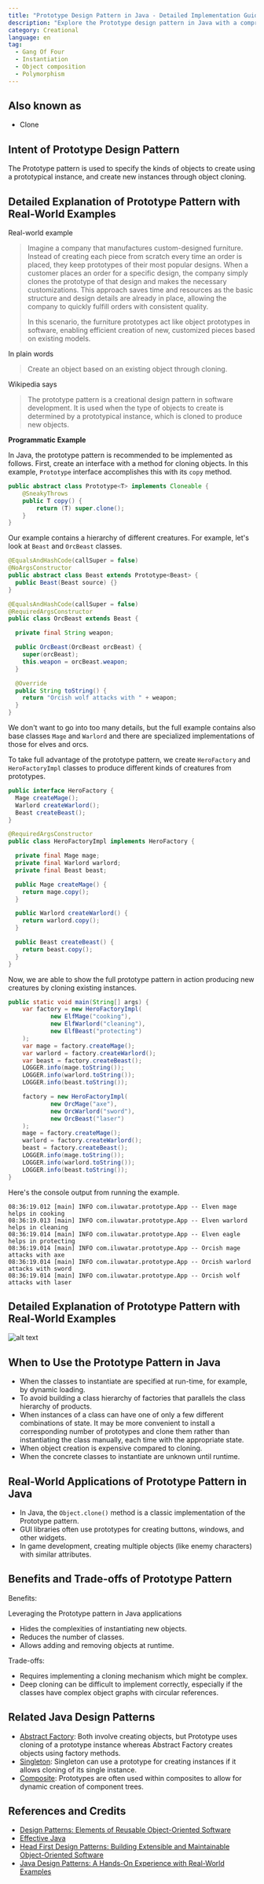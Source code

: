 ```yaml
---
title: "Prototype Design Pattern in Java - Detailed Implementation Guide"
description: "Explore the Prototype design pattern in Java with a comprehensive guide on its implementation, advantages, and real-world applications. Learn how to efficiently clone objects and manage object creation in your Java applications."
category: Creational
language: en
tag: 
  - Gang Of Four
  - Instantiation
  - Object composition
  - Polymorphism
---
```


## Also known as 

* Clone

## Intent of Prototype Design Pattern

The Prototype pattern is used to specify the kinds of objects to create using a prototypical instance, and create new instances through object cloning.

## Detailed Explanation of Prototype Pattern with Real-World Examples

Real-world example

> Imagine a company that manufactures custom-designed furniture. Instead of creating each piece from scratch every time an order is placed, they keep prototypes of their most popular designs. When a customer places an order for a specific design, the company simply clones the prototype of that design and makes the necessary customizations. This approach saves time and resources as the basic structure and design details are already in place, allowing the company to quickly fulfill orders with consistent quality.
>
> In this scenario, the furniture prototypes act like object prototypes in software, enabling efficient creation of new, customized pieces based on existing models.

In plain words

> Create an object based on an existing object through cloning.

Wikipedia says

> The prototype pattern is a creational design pattern in software development. It is used when the type of objects to create is determined by a prototypical instance, which is cloned to produce new objects.

**Programmatic Example**

In Java, the prototype pattern is recommended to be implemented as follows. First, create an interface with a method for cloning objects. In this example, `Prototype` interface accomplishes this with its `copy` method.

```java
public abstract class Prototype<T> implements Cloneable {
    @SneakyThrows
    public T copy() {
        return (T) super.clone();
    }
}
```

Our example contains a hierarchy of different creatures. For example, let's look at `Beast` and `OrcBeast` classes.

```java
@EqualsAndHashCode(callSuper = false)
@NoArgsConstructor
public abstract class Beast extends Prototype<Beast> {
  public Beast(Beast source) {}
}
```

```java
@EqualsAndHashCode(callSuper = false)
@RequiredArgsConstructor
public class OrcBeast extends Beast {

  private final String weapon;

  public OrcBeast(OrcBeast orcBeast) {
    super(orcBeast);
    this.weapon = orcBeast.weapon;
  }

  @Override
  public String toString() {
    return "Orcish wolf attacks with " + weapon;
  }
}
```

We don't want to go into too many details, but the full example contains also base classes `Mage` and `Warlord` and there are specialized implementations of those for elves and orcs.

To take full advantage of the prototype pattern, we create `HeroFactory` and `HeroFactoryImpl` classes to produce different kinds of creatures from prototypes.

```java
public interface HeroFactory {
  Mage createMage();
  Warlord createWarlord();
  Beast createBeast();
}
```

```java
@RequiredArgsConstructor
public class HeroFactoryImpl implements HeroFactory {

  private final Mage mage;
  private final Warlord warlord;
  private final Beast beast;

  public Mage createMage() {
    return mage.copy();
  }

  public Warlord createWarlord() {
    return warlord.copy();
  }

  public Beast createBeast() {
    return beast.copy();
  }
}
```

Now, we are able to show the full prototype pattern in action producing new creatures by cloning existing instances.

```java
public static void main(String[] args) {
    var factory = new HeroFactoryImpl(
            new ElfMage("cooking"),
            new ElfWarlord("cleaning"),
            new ElfBeast("protecting")
    );
    var mage = factory.createMage();
    var warlord = factory.createWarlord();
    var beast = factory.createBeast();
    LOGGER.info(mage.toString());
    LOGGER.info(warlord.toString());
    LOGGER.info(beast.toString());

    factory = new HeroFactoryImpl(
            new OrcMage("axe"),
            new OrcWarlord("sword"),
            new OrcBeast("laser")
    );
    mage = factory.createMage();
    warlord = factory.createWarlord();
    beast = factory.createBeast();
    LOGGER.info(mage.toString());
    LOGGER.info(warlord.toString());
    LOGGER.info(beast.toString());
}
```

Here's the console output from running the example.

```
08:36:19.012 [main] INFO com.iluwatar.prototype.App -- Elven mage helps in cooking
08:36:19.013 [main] INFO com.iluwatar.prototype.App -- Elven warlord helps in cleaning
08:36:19.014 [main] INFO com.iluwatar.prototype.App -- Elven eagle helps in protecting
08:36:19.014 [main] INFO com.iluwatar.prototype.App -- Orcish mage attacks with axe
08:36:19.014 [main] INFO com.iluwatar.prototype.App -- Orcish warlord attacks with sword
08:36:19.014 [main] INFO com.iluwatar.prototype.App -- Orcish wolf attacks with laser
```

## Detailed Explanation of Prototype Pattern with Real-World Examples

![alt text](./etc/prototype.urm.png "Prototype pattern class diagram")

## When to Use the Prototype Pattern in Java

* When the classes to instantiate are specified at run-time, for example, by dynamic loading.
* To avoid building a class hierarchy of factories that parallels the class hierarchy of products.
* When instances of a class can have one of only a few different combinations of state. It may be more convenient to install a corresponding number of prototypes and clone them rather than instantiating the class manually, each time with the appropriate state.
* When object creation is expensive compared to cloning.
* When the concrete classes to instantiate are unknown until runtime.

## Real-World Applications of Prototype Pattern in Java

* In Java, the `Object.clone()` method is a classic implementation of the Prototype pattern.
* GUI libraries often use prototypes for creating buttons, windows, and other widgets.
* In game development, creating multiple objects (like enemy characters) with similar attributes.

## Benefits and Trade-offs of Prototype Pattern

Benefits:

Leveraging the Prototype pattern in Java applications

* Hides the complexities of instantiating new objects.
* Reduces the number of classes.
* Allows adding and removing objects at runtime.

Trade-offs:

* Requires implementing a cloning mechanism which might be complex.
* Deep cloning can be difficult to implement correctly, especially if the classes have complex object graphs with circular references.

## Related Java Design Patterns

* [Abstract Factory](https://java-design-patterns.com/patterns/abstract-factory/): Both involve creating objects, but Prototype uses cloning of a prototype instance whereas Abstract Factory creates objects using factory methods.
* [Singleton](https://java-design-patterns.com/patterns/singleton/): Singleton can use a prototype for creating instances if it allows cloning of its single instance.
* [Composite](https://java-design-patterns.com/patterns/composite/): Prototypes are often used within composites to allow for dynamic creation of component trees.

## References and Credits

* [Design Patterns: Elements of Reusable Object-Oriented Software](https://amzn.to/3w0pvKI)
* [Effective Java](https://amzn.to/4cGk2Jz)
* [Head First Design Patterns: Building Extensible and Maintainable Object-Oriented Software](https://amzn.to/49NGldq)
* [Java Design Patterns: A Hands-On Experience with Real-World Examples](https://amzn.to/3yhh525)
